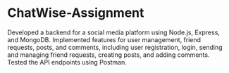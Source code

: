 # ChatWise-Assignment
Developed a backend for a social media platform using Node.js, Express, and MongoDB. Implemented features for user management, friend requests, posts, and comments, including user registration, login, sending and managing friend requests, creating posts, and adding comments. Tested the API endpoints using Postman.

